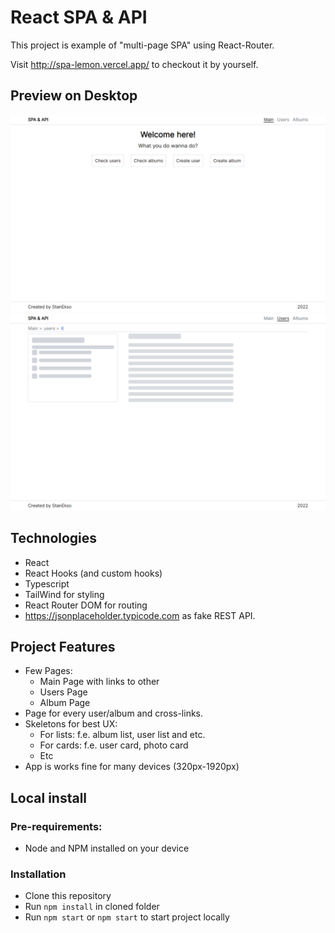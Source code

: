 # React SPA & API

This project is example of "multi-page SPA" using React-Router.

Visit http://spa-lemon.vercel.app/ to checkout it by yourself.

## Preview on Desktop

![Desktop Preview, Main Page](./preview/preview_main.png "Desktop Main Page")
![Desktop Preview, Skeleton User Page](./preview/preview_skeleton.png "Desktop User Page")

## Technologies

- React
- React Hooks (and custom hooks)
- Typescript
- TailWind for styling
- React Router DOM for routing
- https://jsonplaceholder.typicode.com as fake REST API.

## Project Features

- Few Pages:
  - Main Page with links to other
  - Users Page
  - Album Page
- Page for every user/album and cross-links.
- Skeletons for best UX:
  - For lists: f.e. album list, user list and etc.
  - For cards: f.e. user card, photo card
  - Etc
- App is works fine for many devices (320px-1920px)

## Local install

### Pre-requirements:

- Node and NPM installed on your device

### Installation

- Clone this repository
- Run `npm install` in cloned folder
- Run `npm start` or `npm start` to start project locally
